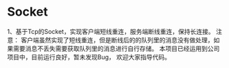 # Socket
1、基于Tcp的Socket，实现客户端短线重连，服务端断线重连，保持长连接。
注意： 客户端虽然实现了短线重连，但是断线后的的队列里的消息没有做处理，如果需要消息不丢失需要获取队列里的消息进行自行存储。
本项目已经运用到公司项目中，目前运行良好，暂未发现Bug， 欢迎大家指导代码。
